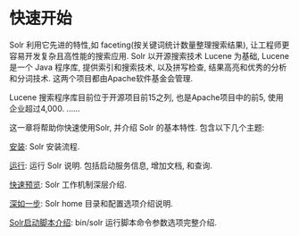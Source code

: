 # 快速开始

Solr 利用它先进的特性,如 faceting(按关键词统计数量整理搜索结果), 让工程师更容易开发复杂且高性能的搜索应用. 
Solr 以开源搜索技术 Lucene 为基础, Lucene 是一个 Java 程序库, 提供索引和搜索技术, 以及拼写检查, 结果高亮和优秀的分析和分词技术. 这两个项目都由Apache软件基金会管理.

Lucene 搜索程序库目前位于开源项目前15之列, 也是Apache项目中的前5, 使用企业超过4,000. 
......

这一章将帮助你快速使用Solr, 并介绍 Solr 的基本特性. 包含以下几个主题:

[安装](start/install.md): Solr 安装流程.

[运行](start/run.md): 运行 Solr 说明. 包括启动服务信息, 增加文档, 和查询.

[快速预览](start/overview.md): Solr 工作机制深层介绍.

[深如一步](start/closer.md): Solr home 目录和配置选项介绍说明.

[Solr启动脚本介绍](start/script.md): bin/solr 运行脚本命令参数选项完整介绍.
